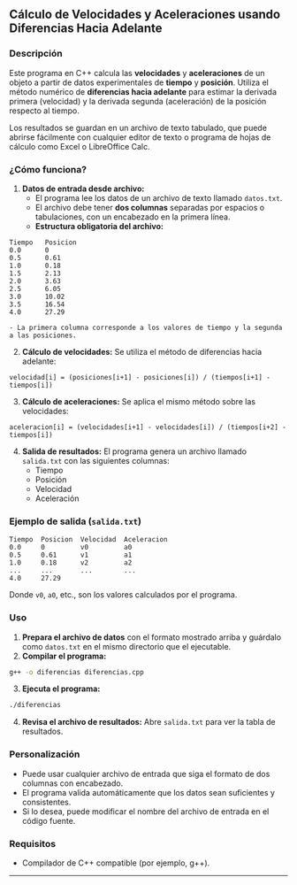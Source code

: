 ## Cálculo de Velocidades y Aceleraciones usando Diferencias Hacia Adelante

### Descripción

Este programa en C++ calcula las **velocidades** y **aceleraciones** de un objeto a partir de datos experimentales de **tiempo** y **posición**. Utiliza el método numérico de **diferencias hacia adelante** para estimar la derivada primera (velocidad) y la derivada segunda (aceleración) de la posición respecto al tiempo.

Los resultados se guardan en un archivo de texto tabulado, que puede abrirse fácilmente con cualquier editor de texto o programa de hojas de cálculo como Excel o LibreOffice Calc.

### ¿Cómo funciona?

1. **Datos de entrada desde archivo:**
    - El programa lee los datos de un archivo de texto llamado `datos.txt`.
    - El archivo debe tener **dos columnas** separadas por espacios o tabulaciones, con un encabezado en la primera línea.
    - **Estructura obligatoria del archivo:**

```
Tiempo   Posicion
0.0      0
0.5      0.61
1.0      0.18
1.5      2.13
2.0      3.63
2.5      6.05
3.0      10.02
3.5      16.54
4.0      27.29
```

    - La primera columna corresponde a los valores de tiempo y la segunda a las posiciones.
2. **Cálculo de velocidades:**
Se utiliza el método de diferencias hacia adelante:

```
velocidad[i] = (posiciones[i+1] - posiciones[i]) / (tiempos[i+1] - tiempos[i])
```

3. **Cálculo de aceleraciones:**
Se aplica el mismo método sobre las velocidades:

```
aceleracion[i] = (velocidades[i+1] - velocidades[i]) / (tiempos[i+2] - tiempos[i])
```

4. **Salida de resultados:**
El programa genera un archivo llamado `salida.txt` con las siguientes columnas:
    - Tiempo
    - Posición
    - Velocidad
    - Aceleración

### Ejemplo de salida (`salida.txt`)

```
Tiempo  Posicion  Velocidad  Aceleracion
0.0     0         v0         a0
0.5     0.61      v1         a1
1.0     0.18      v2         a2
...     ...       ...        ...
4.0     27.29
```

Donde `v0`, `a0`, etc., son los valores calculados por el programa.

### Uso

1. **Prepara el archivo de datos** con el formato mostrado arriba y guárdalo como `datos.txt` en el mismo directorio que el ejecutable.
2. **Compilar el programa:**

```bash
g++ -o diferencias diferencias.cpp
```

3. **Ejecuta el programa:**

```bash
./diferencias
```

4. **Revisa el archivo de resultados:**
Abre `salida.txt` para ver la tabla de resultados.

### Personalización

- Puede usar cualquier archivo de entrada que siga el formato de dos columnas con encabezado.
- El programa valida automáticamente que los datos sean suficientes y consistentes.
- Si lo desea, puede modificar el nombre del archivo de entrada en el código fuente.


### Requisitos

- Compilador de C++ compatible (por ejemplo, g++).

---
